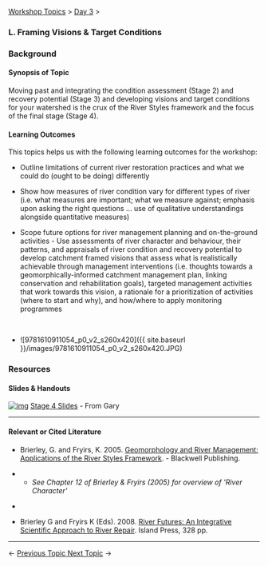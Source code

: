 [Workshop Topics](https://sites.google.com/a/joewheaton.org/riverstyles/workshop-topics)‎ > ‎[Day 3](https://sites.google.com/a/joewheaton.org/riverstyles/workshop-topics/designing-monitoring-restoration-projects-with-beaver-wedneday)‎ > ‎

### L. Framing Visions & Target Conditions



### Background

#### Synopsis of Topic

Moving past and integrating the  condition assessment (Stage 2) and recovery potential (Stage 3) and developing  visions and target conditions for your watershed is the crux of the River Styles framework and the focus of the final stage (Stage 4). 



#### Learning Outcomes

This topics helps us with the following learning outcomes for the workshop:

- Outline limitations of current river restoration practices and what we could do (ought to be doing) differently

- Show how measures of river condition vary for different types of river (i.e. what measures are important; what we measure against; emphasis upon asking the right questions … use of qualitative understandings alongside quantitative measures)

-  Scope future options for river management planning and on-the-ground activities - Use assessments of river character and behaviour, their patterns, and appraisals of river condition and recovery potential to develop catchment framed visions that assess what is realistically achievable through management interventions (i.e. thoughts towards a geomorphically-informed catchment management plan, linking conservation and rehabilitation goals), targeted management activities that work towards this vision, a rationale for a prioritization of activities (where to start and why), and how/where to apply monitoring programmes

  ​

- ![9781610911054_p0_v2_s260x420]({{ site.baseurl }}/images/9781610911054_p0_v2_s260x420.JPG)



### Resources

#### Slides & Handouts

[![img](https://sites.google.com/a/joewheaton.org/riverstyles/_/rsrc/1501108765894/workshop-topics/designing-monitoring-restoration-projects-with-beaver-wedneday/g-FramingVisions/pdfIcon.png)](https://sites.google.com/a/joewheaton.org/riverstyles/workshop-topics/designing-monitoring-restoration-projects-with-beaver-wedneday/g-FramingVisions/pdfIcon.png?attredirects=0) [Stage 4 Slides](http://etal.usu.edu/Workshops/RiverStyles/2013/RS%206%20Stage%204.pdf) - From Gary

------

#### Relevant or Cited Literature

- Brierley, G. and Fryirs, K. 2005. [Geomorphology and River Management: Applications of the River Styles Framework](http://www.wiley.com/WileyCDA/WileyTitle/productCd-1405115165.html). - Blackwell Publishing.

- - *See Chapter 12 of Brierley & Fryirs (2005) for overview of 'River Character'*

- ​

- Brierley G and Fryirs K (Eds). 2008. [River Futures: An Integrative Scientific Approach to River Repair](http://islandpress.org/ip/books/book/islandpress/R/bo7019287.html). Island Press, 328 pp.

------

← [Previous Topic](https://sites.google.com/a/joewheaton.org/riverstyles/workshop-topics/restoration-conservation-regulations-tuesday/k-lab---condition-assessment)[  ](https://sites.google.com/a/joewheaton.org/riverstyles/workshop-topics/stage1/b-RiverStyles)                              [Next Topic](https://sites.google.com/a/joewheaton.org/riverstyles/system/errors/NodeNotFound?suri=wuid:gx:4de0ce70f1acf0c9) →